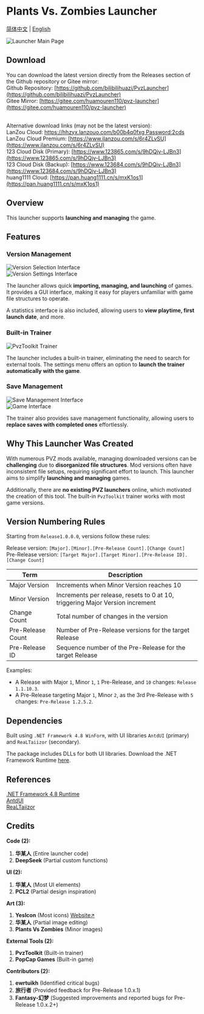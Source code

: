 # Plants Vs. Zombies Launcher  
[简体中文](README.md) | [English](README.en.md)  

![Launcher Main Page](assets/Readme.md/mainpage.png)  

## Download  
You can download the latest version directly from the Releases section of the Github repository or Gitee mirror:  
Github Repository: [https://github.com/bilibilihuazi/PvzLauncher](https://github.com/bilibilihuazi/PvzLauncher)  
Gitee Mirror: [https://gitee.com/huamouren110/pvz-launcher](https://gitee.com/huamouren110/pvz-launcher)  
<br>  

Alternative download links (may not be the latest version):  
LanZou Cloud: [https://hhzyx.lanzouo.com/b00b4q0fxg Password:2cds](https://hhzyx.lanzouo.com/b00b4q0fxg)  
LanZou Cloud Premium: [https://www.ilanzou.com/s/6r4ZLvSU](https://www.ilanzou.com/s/6r4ZLvSU)  
123 Cloud Disk (Primary): [https://www.123865.com/s/9hDQjv-LJBn3](https://www.123865.com/s/9hDQjv-LJBn3)  
123 Cloud Disk (Backup): [https://www.123684.com/s/9hDQjv-LJBn3](https://www.123684.com/s/9hDQjv-LJBn3)  
huang1111 Cloud: [https://pan.huang1111.cn/s/mxK1os1](https://pan.huang1111.cn/s/mxK1os1)  

## Overview  
This launcher supports **launching and managing** the game.  

## Features  
### Version Management  
![Version Selection Interface](assets/Readme.md/selectgame.png)  
![Version Settings Interface](assets/Readme.md/setgame.png)  

The launcher allows quick **importing, managing, and launching** of games. It provides a GUI interface, making it easy for players unfamiliar with game file structures to operate.  

A statistics interface is also included, allowing users to **view playtime, first launch date**, and more.  

### Built-in Trainer  
![PvzToolkit Trainer](assets/Readme.md/trainer.png)  

The launcher includes a built-in trainer, eliminating the need to search for external tools. The settings menu offers an option to **launch the trainer automatically with the game**.  

### Save Management  
![Save Management Interface](assets/Readme.md/victorysave.png)  
![Game Interface](assets/Readme.md/game.png)  

The trainer also provides save management functionality, allowing users to **replace saves with completed ones** effortlessly.  

## Why This Launcher Was Created  
With numerous PVZ mods available, managing downloaded versions can be **challenging** due to **disorganized file structures**. Mod versions often have inconsistent file setups, requiring significant effort to launch. This launcher aims to simplify **launching and managing** games.  

Additionally, there are **no existing PVZ launchers** online, which motivated the creation of this tool. The built-in `PvzToolkit` trainer works with most game versions.  

## Version Numbering Rules  
Starting from `Release1.0.0.0`, versions follow these rules:  

Release version: `[Major].[Minor].[Pre-Release Count].[Change Count]`  
Pre-Release version: `[Target Major].[Target Minor].[Pre-Release ID].[Change Count]`  

| Term                | Description                                                                 |  
|---------------------|-----------------------------------------------------------------------------|  
| Major Version       | Increments when Minor Version reaches 10                                    |  
| Minor Version       | Increments per release, resets to 0 at 10, triggering Major Version increment|  
| Change Count        | Total number of changes in the version                                      |  
| Pre-Release Count   | Number of Pre-Release versions for the target Release                       |  
| Pre-Release ID      | Sequence number of the Pre-Release for the target Release                   |  

Examples:  
- A Release with Major `1`, Minor `1`, `1` Pre-Release, and `10` changes: `Release 1.1.10.3`.  
- A Pre-Release targeting Major `1`, Minor `2`, as the 3rd Pre-Release with `5` changes: `Pre-Release 1.2.5.2`.  

## Dependencies  
Built using `.NET Framework 4.8 WinForm`, with UI libraries `AntdUI` (primary) and `ReaLTaiizor` (secondary).  

The package includes DLLs for both UI libraries. Download the .NET Framework Runtime [here](https://dotnet.microsoft.com/zh-cn/download/dotnet-framework).  

## References  
[.NET Framework 4.8 Runtime](https://dotnet.microsoft.com/zh-cn/download/dotnet-framework/net48)  
[AntdUI](https://gitee.com/antdui/AntdUI)  
[ReaLTaiizor](https://github.com/Taiizor/ReaLTaiizor)  

## Credits  
**Code (2):**  
1. **华某人** (Entire launcher code)  
2. **DeepSeek** (Partial custom functions)  

**UI (2):**  
1. **华某人** (Most UI elements)  
2. **PCL2** (Partial design inspiration)  

**Art (3):**  
1. **YesIcon** (Most icons) [Website↗](https://yesicon.app/)  
2. **华某人** (Partial image editing)  
3. **Plants Vs Zombies** (Minor images)  

**External Tools (2):**  
1. **PvzToolkit** (Built-in trainer)  
2. **PopCap Games** (Built-in game)  

**Contributors (2):**  
1. **ewrtuikh** (Identified critical bugs)  
2. **旅行者** (Provided feedback for Pre-Release 1.0.x.1)  
3. **Fantasy-幻梦** (Suggested improvements and reported bugs for Pre-Release 1.0.x.2+)  